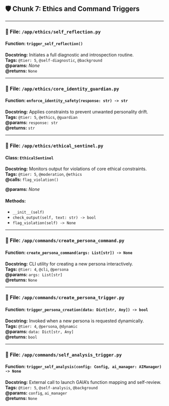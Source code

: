 ## 🛡️ Chunk 7: Ethics and Command Triggers

---

### 📄 File: `/app/ethics/self_reflection.py`
#### Function: `trigger_self_reflection()`  
**Docstring:** Initiates a full diagnostic and introspection routine.  
**Tags:** `@tier: 5`, `@self-diagnostic`, `@background`  
**@params:** _None_  
**@returns:** `None`

---

### 📄 File: `/app/ethics/core_identity_guardian.py`
#### Function: `enforce_identity_safety(response: str) -> str`  
**Docstring:** Applies constraints to prevent unwanted personality drift.  
**Tags:** `@tier: 5`, `@ethics`, `@guardian`  
**@params:** `response: str`  
**@returns:** `str`

---

### 📄 File: `/app/ethics/ethical_sentinel.py`
#### Class: `EthicalSentinel`  
**Docstring:** Monitors output for violations of core ethical constraints.  
**Tags:** `@tier: 5`, `@moderation`, `@ethics`  
**@calls:** `flag_violation()`

**@params:** _None_

#### Methods:
- `__init__(self)`
- `check_output(self, text: str) -> bool`
- `flag_violation(self) -> None`

---

### 📄 File: `/app/commands/create_persona_command.py`
#### Function: `create_persona_command(args: List[str]) -> None`  
**Docstring:** CLI utility for creating a new persona interactively.  
**Tags:** `@tier: 4`, `@cli`, `@persona`  
**@params:** `args: List[str]`  
**@returns:** `None`

---

### 📄 File: `/app/commands/create_persona_trigger.py`
#### Function: `trigger_persona_creation(data: Dict[str, Any]) -> bool`  
**Docstring:** Invoked when a new persona is requested dynamically.  
**Tags:** `@tier: 4`, `@persona`, `@dynamic`  
**@params:** `data: Dict[str, Any]`  
**@returns:** `bool`

---

### 📄 File: `/app/commands/self_analysis_trigger.py`
#### Function: `trigger_self_analysis(config: Config, ai_manager: AIManager) -> None`  
**Docstring:** External call to launch GAIA’s function mapping and self-review.  
**Tags:** `@tier: 5`, `@self-analysis`, `@background`  
**@params:** `config`, `ai_manager`  
**@returns:** `None`
